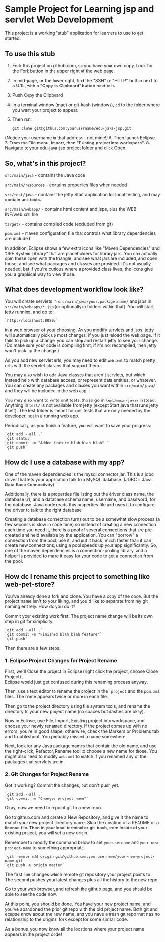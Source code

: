 # Sample Project for Learning jsp and servlet Web Development

This project is a working "stub" application for learners to use to get 
started.  

## To use this stub

1. Fork this project on github.com, so you have your own copy.
Look for the Fork button in the upper right of the web page.
2. In mid-page, or the lower right, find the "SSH" or "HTTP" button
next to a URL, with a "Copy to Clipboard" button next to it.
3. Push Copy the Clipboard
4. In a terminal window (mac) or git-bash (windows), `cd` to
the folder where you want your project to appear.
5. Then run:

    `git clone git@github.com:yourusername/edu-java-jsp.git`

(Notice your username in that address - not mine!)
6. Then launch Eclipse.
7. From the File menu, Import, then "Existing project into workspace".
8. Navigate to your edu-java-jsp project folder and click Open.

## So, what's in this project?

`src/main/java` - contains the Java code

`src/main/resources` - contains properties files when needed

`src/test/java` - contains the jetty Start application for local testing, and may contain unit tests.

`src/main/webapp/` - contains html content and jsps, plus the WEB-INF/web.xml file

`target/` - contains compiled code (excluded from git)

`pom.xml` - maven configuration file that controls what library dependencies are included

In addition, Eclipse shows a few extra icons like "Maven Dependencies" and "JRE System Library" that are
placeholders for library jars.  You can actually spin these open with the triangle, and see what
jars are included, and open those, and see what packages and classes are provided.  It's not usually 
needed, but if you're curious where a provided class lives, the icons give you a graphical way to
view those.

## What does development workflow look like?

You will create servlets in `src/main/java/your.package.name/` and jsps in `src/main/webapps/*.jsp` (or
optionally in folders within that).  You will start jetty running, and go to:

    `http://localhost:8080/`

in a web browser of your choosing.  As you modify servlets and jsps, jetty will automatically
pick up most changes, if you just reload the web page.  If it fails to pick up a change, you
can stop and restart jetty to see your change.  (Do make sure your code is compiling first; if
it's not recompiled, then jetty won't pick up the change.)

As you add new servlet urls, you may need to edit `web.xml` to match pretty urls with the
servlet classes that support them.

You may also wish to add Java classes that aren't servlets, but which instead help with 
database access, or represent data entities, or whatever.  You can create any packages
and classes you want within `src/main/java/` and they will be included in the web app.

You may also want to write unit tests; those go in `test/main/java/` instead.  Anything 
in `test/` is not available from jetty (except Start.java that runs jetty itself).  The
test folder is meant for unit tests that are only needed by the developer, not in a
running web app.

Periodically, as you finish a feature, you will want to save your progress:

    `git add --all .`
    `git status`
    `git commit -m "Added feature blah blah blah" `
    `git push`

## How do I use a database with my app?

One of the maven dependencies is the mysql connector jar.  This is a jdbc driver that
lets your application talk to a MySQL database. (JDBC = Java Data Base Connectivity)

Additionally, there is a properties file listing out the driver class name, the database url,
and a database schema name, username, and password, for the database.  Java code
reads this properties file and uses it to configure the driver to talk to the right database.

Creating a database connection turns out to be a somewhat slow process (a few seconds is slow
in code time) so instead of creating a new connection each time you need it, there is a pool
of several connections that are pre-created and held available by the application.  You
can "borrow" a connection from the pool, use it, and put it back, much faster than it can
create new connections; using a pool speeds up your app significantly.  So, one of 
the maven dependencies is a connection-pooling library, and a helper is provided to 
make it easy for your code to get a connection from the pool.

## How do I rename this project to something like web-pet-store?

You've already done a fork and clone.  You have a copy of the code.  But the project name
isn't to your liking, and you'd like to separate from my git naming entirely.  How do you
do it?

Commit your existing work first.  The project name change will be its own step in git for simplicity.

    `git add --all .`
    `git commit -m "Finished blah blah feature"`
    `git push`

Then there are a few steps.

### 1. Eclipse Project Changes for Project Rename

First, we'll Close the project in Eclipse (right click the project, choose Close Project).  
Eclipse would just get confused during this renaming process anyway.

Then, use a text editor to rename the project in the `.project` and the `pom.xml` files.
The name appears twice or more in each file.

Then go to the project directory using file system tools, and rename the directory to 
your new project name (no spaces but dashes are okay).

Now in Eclipse, use File, Import, Existing project into workspace, and choose your newly
renamed directory.  If the project comes up with no errors, you're in good shape;
otherwise, check the Markers or Problems tab and troubleshoot.  You probably missed a
name somewhere.

Next, look for any Java package names that contain the old name, and use the right-click, Refactor, Rename
tool to choose a new name for those.  You might also need to modify `web.xml` to match if you
renamed any of the packages that servlets are in.

### 2. Git Changes for Project Rename

Got it working?  Commit the changes, but don't push yet.

    `git add --all .`
    `git commit -m "Changed project name"`

Okay, now we need to repoint git to a new repo.

Go to github.com and create a New Repository, and give it the name to match your new
project directory name.  Skip the creation of a README or a license file.  Then in your
local terminal or git-bash, from inside of your existing project, you will set a new
origin.

Remember to modify the command below to set `yourusername` and `your-new-project-name` to
something appropriate.

    `git remote add origin git@github.com:yourusername/your-new-project-name.git`
    `git push -u origin master`

The first line changes which remote git repository your project points to.  The second
pushes your latest changes plus all the history to the new repo.  

Go to your web browser, and refresh the github page, and you should be able to see the code now.

At this point, you should be done.  You have your new project name, and you've abandoned
the prior git repo with the old project name.  Both git and eclipse know about the new
name, and you have a fresh git repo that has no relationship to the original fork except
for some similar code.

As a bonus, you now know all the locations where your project name appears in the project code!



